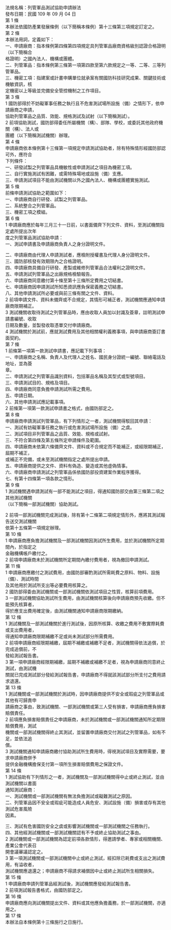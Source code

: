 法規名稱：列管軍品測試協助申請辦法  
發布日期：民國 109 年 09 月 04 日  
第 1 條  
本辦法依國防產業發展條例（以下簡稱本條例）第十三條第三項規定訂定之。  
第 2 條  
本辦法用詞，定義如下：  
一、申請廠商：指本條例第四條第四項規定具列管軍品廠商資格級別認證合格證明（以下簡稱合  
格證明）之國內法人、機構或團體。  
二、列管軍品：指本條例第三條第一項第四款至第六款規定之一等、二等、三等列管軍品。  
三、機密工項：指建案或計畫申購單位就承案有關國防科技研究成果、關鍵技術或機敏資訊，核  
定機密以上等級並完備安全管控機制之工作項目。  
第 3 條  
1 國防部得於不妨礙軍事任務之執行且不危害測試場所設施（備）之情形下，依申請廠商之申請，  
協助列管軍品之品質、效能、規格測試及試射（以下簡稱測試）。  
2 前項協助測試，國防部得委任所屬機關（構）、部隊、學校，或委託其他政府機關（構）、法人或  
團體（以下簡稱測試機關）辦理。  
第 4 條  
申請廠商依本條例第十三條第一項規定申請測試協助者，除有特殊情形經國防部認可外，應符合  
下列條件：  
一、研發試製之列管軍品具機敏性或申請測試之項目為機密工項。  
二、自行實施測試有困難，或需特殊場地或設施（備）支應。  
三、申請測試項目不能由測試機關以外之國內法人、機構或團體實施測試。  
第 5 條  
前條申請測試協助之範圍如下：  
一、申請廠商自行研發、試製之列管軍品。  
二、系統整合之列管軍品。  
三、機密工項之模組。  
第 6 條  
1 申請廠商應於每年三月三十一日前，以書面備齊下列文件、資料，至測試機關指定處所提出次年  
度之列管軍品測試協助申請：  
一、測試申請書及申請廠商負責人之身分證明文件。  


二、申請廠商由代理人申請測試者，應檢附授權書及代理人身分證明文件。  
三、國防部核發有效期限內之合格證明。  
四、申請廠商具備自行研發、產製或維修列管軍品合法權利之證明文件。  
五、申請測試列管軍品之出廠規格檢驗報告。  
六、申請廠商同意繳付第十條至第十三條所定費用之切結書。  
七、申請廠商因申請測試所知悉資訊應負保密義務之切結書。  
八、其他申請測試所必要或與前三條有關之文件、資料。  
2 前項申請文件、資料未備齊或不合規定，其情形可補正者，測試機關應通知申請廠商限期補正。  
3 測試機關收取待測試之列管軍品時，應由收取人員加以封識及簽章，註明測試申請書編號、收取  
日期及數量，並製發收取憑單交付申請廠商。  
4 測試機關於測試前，應就測試費用及其他相關權利義務事項，與申請廠商簽訂書面契約。  
第 7 條  
1 前條第一項第一款測試申請書，應記載下列事項：  
一、申請廠商之名稱、負責人及代理人之姓名、國民身分證統一編號、聯絡電話及地址，並為簽  
章。  
二、申請測試之列管軍品識別資料，包括軍品名稱及其型式或型號項目。  
三、申請測試目的、規格及項目。  
四、申請廠商同意負擔申請測試所需之費用。  
五、申請日期。  
六、其他申請測試應記載事項。  
2 前條第一項第一款測試申請書之格式，由國防部定之。  
第 8 條  
申請廠商申請測試列管軍品，有下列情形之一者，測試機關得駁回其申請：  
一、測試有妨礙軍事任務之執行或危害測試場所設施（備）之虞。  
二、測試項目非列管軍品之品質、效能、規格或試射。  
三、不符合第四條及第五條所定申請條件及範圍。  
四、申請廠商未依第六條備齊文件、資料或不合規定而不能補正，或經限期補正，屆期不補正，  
或補正不完備，或未至測試機關指定之處所提出申請。  
五、申請廠商提供之文件、資料有偽造、變造或其他虛偽情事。  
六、申請廠商申請測試之列管軍品係依國防部投資建案作業程序獲得。  
七、有第十四條第一項各款之情形。  
第 9 條  
1 測試機關遇申請測試有一部不能測試之項目，得通知國防部交由第三條第二項之其他測試機關  
（以下簡稱一部測試機關）協助測試。  


2 前項一部測試機關完成測試後，除有第十二條第二項規定情形外，應將其測試報告送交測試機關  
依第十五條第一項規定辦理。  
第 10 條  
1 申請廠商應負擔測試機關及一部測試機關因測試所生費用，並於測試機關所定期間內，於指定之  
金融機構帳戶繳付之。  
2 前項申請廠商未於測試機關所定期間內繳付費用者，視為撤回申請測試。  
第 11 條  
1 申請廠商應繳付之測試費用，由國防部審酌測試所需耗費之原料、物料、設施（備）、測試時間  
及其他用於測試所支出等必要費用核算之。  
2 國防部得委由測試機關或一部測試機關依測試項目之性質，核算前項費用。  
3 一部測試機關協助測試所生費用，由測試機關核算後向申請廠商預先收繳。但不能預先核算者，  
得於應支出費用確定後，由測試機關通知申請廠商限期繳納。  
第 12 條  
1 測試機關及一部測試機關於進行測試後，因原所核算、收繳之費用不敷實際耗費或支出費用者，  
得通知申請廠商限期補繳不足或尚未測試部分所需費用。  
2 前項申請廠商經限期補繳，屆期不補繳或補繳不足者，測試機關得依法追償，於完成追償前，不  
發給測試報告書。  
3 第一項申請廠商經限期補繳，屆期不補繳或補繳不足者，視為申請廠商同意終止測試，由測試機  
關就已完成測試部分發給測試報告書，申請廠商不得就該測試部分所支付之費用請求退還。  
第 13 條  
1 測試機關或一部測試機關於測試時，因申請廠商提供不安全或瑕疵之列管軍品或其他有可歸責申  
請廠商之事由，致測試機關、一部測試機關或第三人受有損害，申請廠商應負損害賠償責任。  
2 前項應負損害賠償責任之申請廠商，未於測試機關或一部測試機關通知所定期限賠償費用，測試  
機關或一部測試機關得終止其測試，並留置申請廠商交付測試之列管軍品，如有不足，並依法追  
償。  
3 測試機關通知申請廠商繳付協助測試所生費用時，得視測試項目及實際需要，要求申請廠商併予  
提供金融機構擔保支付第一項所生損害賠償費用之保證文件。  
第 14 條  
1 測試協助有下列情形之一者，測試機關及一部測試機關得中止或終止測試，並由測試機關以書面  
通知測試廠商：  
一、測試機關或一部測試機關有無法負擔測試或礙難測試之原因。  
二、列管軍品因不安全或瑕疵可能造成人員危安、測試設施（備）損害或存有其他測試危害風險  
因素。  


三、測試有危害國防安全之虞或影響測試機關或一部測試機關之任務執行。  
四、其他經測試機關或一部測試機關認有不予或終止協助測試之事由。  
2 測試機關或一部測試機關為認定前項各款情形，得邀請學者、專家或相關機關、產業公會代表召  
開會議審議認定之。  
3 第一項測試機關或一部測試機關中止或終止測試，經扣除已耗費或支出之測試費用，有溢收者，  
測試機關應退還之；申請廠商不得請求補償因中止或終止測試所生相關損失。  
第 15 條  
1 申請廠商申請列管軍品經測試後，測試機關應發給測試報告書。  
2 前項測試報告書格式，由國防部定之。  
第 16 條  
申請廠商應向測試機關提出文件、資料或其他應負擔義務，於一部測試機關，亦適用之。  
第 17 條  
本辦法自本條例第十三條施行之日施行。  


